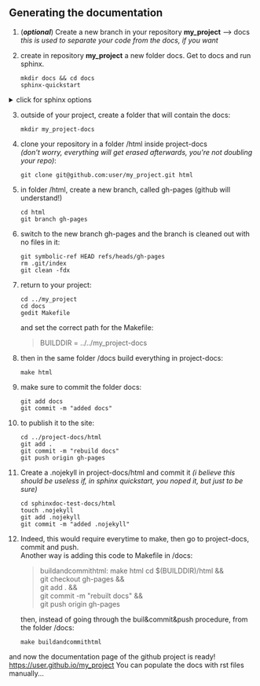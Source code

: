 ## Generating the documentation

1. (***optional***) Create a new branch in your repository **my_project** --> docs
   *this is used to separate your code from the docs, if you want*

2. create in repository **my_project** a new folder docs. Get to docs and run sphinx.
	```
	mkdir docs && cd docs
	sphinx-quickstart
	```
<details><summary>click for sphinx options</summary>
<p>
	
>When prompted, choose these options:
>```
>separate source and build directories (y/n) [n]
>Name prefix for templates and static dir [_]:
>...
>githubpages: create .nojekyll file to publish the document on GitHub pages (y/n) [n] YES
>```
</p>
</details>

3. outside of your project, create a folder that will contain the docs:
	```
	mkdir my_project-docs
	```
5. clone your repository in a folder /html inside project-docs   
	*(don't worry, everything will get erased afterwards, you're not doubling your repo)*:
	```
	git clone git@github.com:user/my_project.git html
	```

5. in folder /html, create a new branch, called gh-pages (github will understand!)
	```
	cd html
 	git branch gh-pages
	```
6. switch to the new branch gh-pages and the branch is cleaned out with no files in it:
	```
	git symbolic-ref HEAD refs/heads/gh-pages
	rm .git/index
	git clean -fdx
	```
	
7. return to your project:
	```
	cd ../my_project
	cd docs
	gedit Makefile
	```
   
   and set the correct path for the Makefile:
	> BUILDDIR      = ../../my_project-docs
	
8. then in the same folder /docs build everything in project-docs:
	```
	make html
	```

9. make sure to commit the folder docs:
	```
	git add docs
	git commit -m "added docs"
	```

10. to publish it to the site:
	```
	cd ../project-docs/html
	git add .
	git commit -m "rebuild docs"
	git push origin gh-pages
	```
 
11. Create a .nojekyll in project-docs/html and commit it 
	*(i believe this should be useless if, in sphinx quickstart, you noped it, but just to be sure)*
	```
	cd sphinxdoc-test-docs/html
	touch .nojekyll
	git add .nojekyll
	git commit -m "added .nojekyll"
	```
	
12. Indeed, this would require everytime to make, then go to project-docs, commit and push.   
    Another way is adding this code to Makefile in /docs:

	> buildandcommithtml:
	>	make html
	>	cd $(BUILDDIR)/html && \
	>	git checkout gh-pages && \
	>	git add . && \
	>	git commit -m "rebuilt docs" && \
	>	git push origin gh-pages

    then, instead of going through the buil&commit&push procedure, from the folder /docs:
	```
	make buildandcommithtml
	```	

and now the documentation page of the github project is ready! https://user.github.io/my_project
You can populate the docs with rst files manually...
